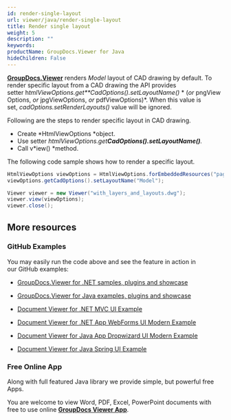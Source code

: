 ```yaml
---
id: render-single-layout
url: viewer/java/render-single-layout
title: Render single layout
weight: 5
description: ""
keywords: 
productName: GroupDocs.Viewer for Java
hideChildren: False
---
```

[**GroupDocs.Viewer**](https://products.groupdocs.com/viewer/java) renders *Model* layout of CAD drawing by default. To render specific layout from a CAD drawing the API provides setter h*tmlViewOptions.get**CadOptions().setLayoutName()* * (*or* pngViewOptions, *or* jpgViewOptions, *or* pdfViewOptions)*. When this value is set, *cadOptions.setRenderLayouts()* value will be ignored.

Following are the steps to render specific layout in CAD drawing.

*   Create *HtmlViewOptions *object.
*   Use setter *htmlViewOptions.get**CadOptions().setLayoutName()**.*
*   Call v*iew() *method.

The following code sample shows how to render a specific layout.

```csharp
HtmlViewOptions viewOptions = HtmlViewOptions.forEmbeddedResources("page_{0}.html");
viewOptions.getCadOptions().setLayoutName("Model");

Viewer viewer = new Viewer("with_layers_and_layouts.dwg");
viewer.view(viewOptions);
viewer.close();
```

## More resources

### GitHub Examples

You may easily run the code above and see the feature in action in our GitHub examples:

*   [GroupDocs.Viewer for .NET samples, plugins and showcase](https://github.com/groupdocs-viewer/GroupDocs.Viewer-for-.NET)
    
*   [GroupDocs.Viewer for Java examples, plugins and showcase](https://github.com/groupdocs-viewer/GroupDocs.Viewer-for-Java)
    
*   [Document Viewer for .NET MVC UI Example](https://github.com/groupdocs-viewer/GroupDocs.Viewer-for-.NET-MVC) 
    
*   [Document Viewer for .NET App WebForms UI Modern Example](https://github.com/groupdocs-viewer/GroupDocs.Viewer-for-.NET-WebForms)
    
*   [Document Viewer for Java App Dropwizard UI Modern Example](https://github.com/groupdocs-viewer/GroupDocs.Viewer-for-Java-Dropwizard)
    
*   [Document Viewer for Java Spring UI Example](https://github.com/groupdocs-viewer/GroupDocs.Viewer-for-Java-Spring)
    

### Free Online App

Along with full featured Java library we provide simple, but powerful free Apps.

You are welcome to view Word, PDF, Excel, PowerPoint documents with free to use online **[GroupDocs Viewer App](https://products.groupdocs.app/viewer)**.
